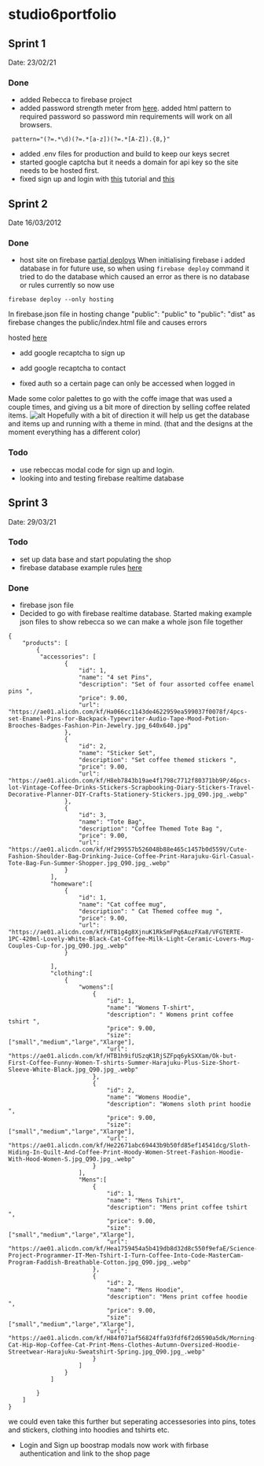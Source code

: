 # studio6portfolio
## Sprint 1
Date: 23/02/21

### Done
- added Rebecca to firebase project
- added password strength meter from [here](https://www.npmjs.com/package/vue-password-strength-meter). added html pattern to required password so password min requirements will work on all browsers. 
```
 pattern="(?=.*\d)(?=.*[a-z])(?=.*[A-Z]).{8,}"
```
-  added .env files for production and build to keep our keys secret 
-  started google captcha but it needs a domain for api key so the site needs to be hosted first. 
-  fixed sign up and login with [this](https://blog.logrocket.com/vue-firebase-authentication/) tutorial and [this](https://dev.to/gautemeekolsen/vue-guard-routes-with-firebase-authentication-f4l) 


## Sprint 2

Date 16/03/2012

### Done
- host site on firebase
 [partial deploys](https://firebase.google.com/docs/cli/#partial_deploys) When initialising firebase i added database in for future use, so when using ```firebase deploy``` command it tried to do the database which caused an error as there is no database or rules currently 
so now use 
```
firebase deploy --only hosting 
```
In firebase.json file in hosting change "public": "public" to "public": "dist" as firebase changes the public/index.html file and causes errors 

hosted [here](https://ecommerceapp-e526f.web.app)

- add google recaptcha to sign up

- add google recaptcha to contact
- fixed auth so a certain page can only be accessed when logged in 

Made some color palettes to go with the coffe image that was used a couple times, and giving us a bit more of direction by selling coffee related items.
![alt](https://i.ibb.co/gD4Dhny/coffeepalette2.png)
Hopefully with a bit of direction it will help us get the database and items up and running with a theme in mind. (that and the designs at the moment everything has a different color)

### Todo
- use rebeccas modal code for sign up and login.
- looking into and testing firebase realtime database


## Sprint 3
Date: 29/03/21
### Todo
- set up data base and start populating the shop
- firebase database example rules [here](https://medium.com/@juliomacr/10-firebase-realtime-database-rule-templates-d4894a118a98)
### Done
- firebase json file 
- Decided to go with firebase realtime database. Started making example json files to show rebecca so we can make a whole json file together
```
{
    "products": [
        {
         "accessories": [
                {
                    "id": 1,
                    "name": "4 set Pins",
                    "description": "Set of four assorted coffee enamel pins ",
                    "price": 9.00,
                    "url": "https://ae01.alicdn.com/kf/Ha066cc1143de4622959ea599037f0078f/4pcs-set-Enamel-Pins-for-Backpack-Typewriter-Audio-Tape-Mood-Potion-Brooches-Badges-Fashion-Pin-Jewelry.jpg_640x640.jpg"
                },
                {
                    "id": 2,
                    "name": "Sticker Set",
                    "description": "Set coffee themed stickers ",
                    "price": 9.00,
                    "url": "https://ae01.alicdn.com/kf/H8eb7843b19ae4f1798c7712f80371bb9P/46pcs-lot-Vintage-Coffee-Drinks-Stickers-Scrapbooking-Diary-Stickers-Travel-Decorative-Planner-DIY-Crafts-Stationery-Stickers.jpg_Q90.jpg_.webp"
                },
                {
                    "id": 3,
                    "name": "Tote Bag",
                    "description": "Coffee Themed Tote Bag ",
                    "price": 9.00,
                    "url": "https://ae01.alicdn.com/kf/Hf299557b526048b88e465c1457b0d559V/Cute-Fashion-Shoulder-Bag-Drinking-Juice-Coffee-Print-Harajuku-Girl-Casual-Tote-Bag-Fun-Summer-Shopper.jpg_Q90.jpg_.webp"
                }
            ],
            "homeware":[
                {
                    "id": 1,
                    "name": "Cat coffee mug",
                    "description": " Cat Themed coffee mug ",
                    "price": 9.00,
                    "url": "https://ae01.alicdn.com/kf/HTB1g4g8XjnuK1RkSmFPq6AuzFXa8/VFGTERTE-1PC-420ml-Lovely-White-Black-Cat-Coffee-Milk-Light-Ceramic-Lovers-Mug-Couples-Cup-for.jpg_Q90.jpg_.webp"
                }

            ],
            "clothing":[
                {
                    "womens":[
                        {
                            "id": 1,
                            "name": "Womens T-shirt",
                            "description": " Womens print coffee tshirt ",
                            "price": 9.00,
                            "size":["small","medium","large","Xlarge"],
                            "url": "https://ae01.alicdn.com/kf/HTB1h9ifUSzqK1RjSZFpq6ykSXXam/Ok-but-First-Coffee-Funny-Women-T-shirts-Summer-Harajuku-Plus-Size-Short-Sleeve-White-Black.jpg_Q90.jpg_.webp"
                        },
                        {
                            "id": 2,
                            "name": "Womens Hoodie",
                            "description": "Womens sloth print hoodie ",
                            "price": 9.00,
                            "size":["small","medium","large","Xlarge"],
                            "url": "https://ae01.alicdn.com/kf/He22671abc69443b9b50fd85ef14541dcg/Sloth-Hiding-In-Quilt-And-Coffee-Print-Hoody-Women-Street-Fashion-Hoodie-With-Hood-Women-S.jpg_Q90.jpg_.webp"
                        }
                    ],
                    "Mens":[
                        {
                            "id": 1,
                            "name": "Mens Tshirt",
                            "description": "Mens print coffee tshirt ",
                            "price": 9.00,
                            "size":["small","medium","large","Xlarge"],
                            "url": "https://ae01.alicdn.com/kf/Hea1759454a5b419db8d32d8c550f9efaE/Science-Project-Programmer-IT-Men-Tshirt-I-Turn-Coffee-Into-Code-MasterCam-Program-Faddish-Breathable-Cotton.jpg_Q90.jpg_.webp"
                        },
                        {
                            "id": 2,
                            "name": "Mens Hoodie",
                            "description": "Mens print coffee hoodie ",
                            "price": 9.00,
                            "size":["small","medium","large","Xlarge"],
                            "url": "https://ae01.alicdn.com/kf/H84f071af56824ffa93fdf6f2d6590a5dk/Morning-Cat-Hip-Hop-Coffee-Cat-Print-Mens-Clothes-Autumn-Oversized-Hoodie-Streetwear-Harajuku-Sweatshirt-Spring.jpg_Q90.jpg_.webp"
                        }
                    ]
                }
            ]
            
        }
    ]
}
```
we could even take this further but seperating accessesories into pins, totes and stickers, clothing into hoodies and tshirts etc.


- Login and Sign up boostrap modals now work with firbase authentication and link to the shop page

